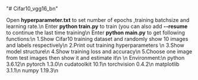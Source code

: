 "# Cifar10_vgg16_bn" 

Open **hyperparameter.txt** to set number of epochs ,training batchsize and learning rate.\n
Enter **python train.py** to train (you can also add **--resume** to continue the last time training\n
Enter **python main.py** to get following functions:\n
    1.Show Cifar10 training dataset and randomly show 10 images and labels respectively\n
    2.Print out training hyperparameters \n
    3.Show model structure\n
    4.Show training loss and accuracy\n
    5.Choose one image from test images then show it and estimate it\n
\n
Environment:\n
python                    3.6.12\n
pytorch                   1.3.0\n
cudatoolkit               10.1\n
torchvision               0.4.2\n
matplotlib                3.1.1\n
numpy                     1.19.3\n
